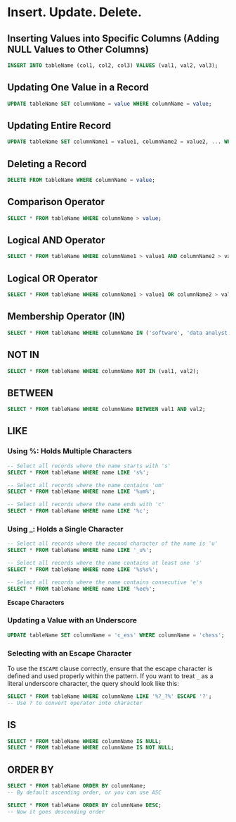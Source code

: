 # Insert. Update. Delete.

## Inserting Values into Specific Columns (Adding NULL Values to Other Columns)

```sql
INSERT INTO tableName (col1, col2, col3) VALUES (val1, val2, val3);
```

## Updating One Value in a Record

```sql
UPDATE tableName SET columnName = value WHERE columnName = value;
```

## Updating Entire Record

```sql
UPDATE tableName SET columnName1 = value1, columnName2 = value2, ... WHERE columnName = value;
```

## Deleting a Record

```sql
DELETE FROM tableName WHERE columnName = value;
```

## Comparison Operator

```sql
SELECT * FROM tableName WHERE columnName > value;
```

## Logical AND Operator

```sql
SELECT * FROM tableName WHERE columnName1 > value1 AND columnName2 > value2;
```

## Logical OR Operator

```sql
SELECT * FROM tableName WHERE columnName1 > value1 OR columnName2 > value2;
```

## Membership Operator (IN)

```sql
SELECT * FROM tableName WHERE columnName IN ('software', 'data analyst');
```

## NOT IN

```sql
SELECT * FROM tableName WHERE columnName NOT IN (val1, val2);
```

## BETWEEN

```sql
SELECT * FROM tableName WHERE columnName BETWEEN val1 AND val2;
```

## LIKE

### Using %: Holds Multiple Characters

```sql
-- Select all records where the name starts with 's'
SELECT * FROM tableName WHERE name LIKE 's%';

-- Select all records where the name contains 'um'
SELECT * FROM tableName WHERE name LIKE '%um%';

-- Select all records where the name ends with 'c'
SELECT * FROM tableName WHERE name LIKE '%c';
```

### Using \_: Holds a Single Character

```sql
-- Select all records where the second character of the name is 'u'
SELECT * FROM tableName WHERE name LIKE '_u%';

-- Select all records where the name contains at least one 's'
SELECT * FROM tableName WHERE name LIKE '%s%s%';

-- Select all records where the name contains consecutive 'e's
SELECT * FROM tableName WHERE name LIKE '%ee%';
```

**Escape Characters**

### Updating a Value with an Underscore

```sql
UPDATE tableName SET columnName = 'c_ess' WHERE columnName = 'chess';
```

### Selecting with an Escape Character

To use the `ESCAPE` clause correctly, ensure that the escape character is defined and used properly within the pattern. If you want to treat `_` as a literal underscore character, the query should look like this:

```sql
SELECT * FROM tableName WHERE columnName LIKE '%?_?%' ESCAPE '?'; 
-- Use ? to convert operator into character
```

## IS

```sql
SELECT * FROM tableName WHERE columnName IS NULL;
SELECT * FROM tableName WHERE columnName IS NOT NULL;
```

## ORDER BY

```sql
SELECT * FROM tableName ORDER BY columnName; 
-- By default ascending order, or you can use ASC

SELECT * FROM tableName ORDER BY columnName DESC;
-- Now it goes descending order
```
